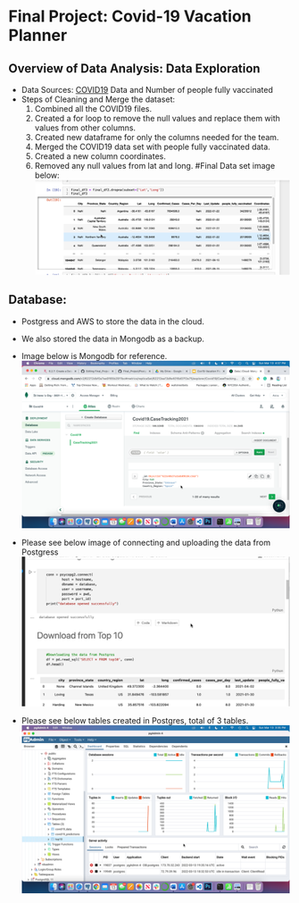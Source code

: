 # Final Project: Covid-19 Vacation Planner

## Overview of Data Analysis: Data Exploration
 * Data Sources: [COVID19](https://github.com/CSSEGISandData/COVID-19/tree/master/csse_covid_19_data/csse_covid_19_daily_reports) Data and Number of people fully vaccinated
 * Steps of Cleaning and Merge the dataset: 
   1. Combined all the COVID19 files.
   2. Created a for loop to remove the null values and replace them with values from other columns.
   3. Created new dataframe for only the columns needed for the team.
   4. Merged the COVID19 data set with people fully vaccinated data.
   5. Created a new column coordinates.
   6. Removed any null values from lat and long. 
#Final Data set image below:
![image](https://github.com/icheung487/Final_Project/blob/main/Images/Final_COVID19_data.png)

## Database:
* Postgress and AWS to store the data in the cloud. 
* We also stored the data in Mongodb as a backup. 
* Image below is Mongodb for reference. 
![image](https://github.com/icheung487/Final_Project/blob/main/Images/MongoDB_Collections.png)

* Please see below image of connecting and uploading the data from Postgress
![image](https://github.com/icheung487/Final_Project/blob/main/Images/Connecting_And_Downloading_to_Postgres.png)

* Please see below tables created in Postgres, total of 3 tables.
![image](https://github.com/icheung487/Final_Project/blob/main/Images/Postgres_Connections.png)

